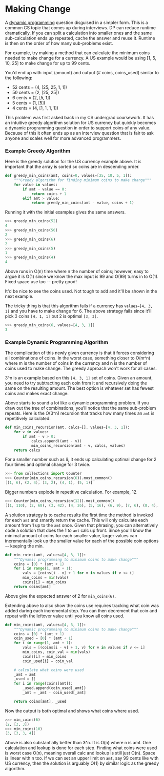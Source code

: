 # Making Change

A [dynamic programming](https://en.wikipedia.org/wiki/Dynamic_programming) 
question disguised in a simpler form. This is a common CS topic that
comes up during interviews. DP can reduce runtime dramatically. If you can split
a calculation into smaller ones and the same sub-calculation ends up repeated,
cache the answer and reuse it. Runtime is then on the order of how many
sub-problems exist.

For example, try making a method that can calculate the minimum coins needed to
make change for a currency. A US example would be using [1, 5, 10, 25] to make
change for up to 99 cents. 

You'd end up with input (amount) and output (# coins, coins_used) similar to the following:

* 52 cents = (4, [25, 25, 1, 1])
* 50 cents = (2, [25, 25])
* 6 cents = (2, [5, 1])
* 5 cents = (1, [5])
* 4 cents = (4, [1, 1, 1, 1])

This problem was first asked back in my CS undergrad coursework. It has an
intuitive greedy algorithm solution for US currency but quickly becomes a
dynamic programming question in order to support coins of any value. Because of
this it often ends up as an interview question that is fair to ask anyone and
scales well for more advanced programmers.

### Example Greedy Algorithm

Here is the greedy solution for the US currency example above. It is
important that the array is sorted so coins are in descending order.

```python
def greedy_min_coins(amt, coins=0, values=[25, 10, 5, 1]):
    """Greedy algorithm for finding minimum coins to make change"""
    for value in values:
        if amt - value == 0:
            return coins + 1
        elif amt > value:
            return greedy_min_coins(amt - value, coins + 1)
```

Running it with the initial examples gives the same answers.

```python
>>> greedy_min_coins(52)
4
>>> greedy_min_coins(50)
2
>>> greedy_min_coins(6)
2
>>> greedy_min_coins(5)
1
>>> greedy_min_coins(4)
4
```

Above runs in O(n) time where n the number of coins; however, easy to argue it
is O(1) since we know the max input is 99 and O(99) turns in to O(1). Fixed
space use too -- pretty good!

It'd be nice to see the coins used. Not tough to add and it'll be shown in the 
next example. 

The tricky thing is that this algorithm fails if a currency has
`values=[4, 3, 1]` and you have to make change for 6. The above strategy fails
since it'll pick 3 coins `[4, 1, 1]` but 2 is optimal `[3, 3]`.

```python
>>> greedy_min_coins(6, values=[4, 3, 1])
3
```

### Example Dynamic Programming Algorithm

The complication of this newly given currency is that it forces considering all
combinations of coins. In the worst case, something closer to O(m^n) where m is
the number of coins in the currency and n is the number of coins used to make
change. The greedy approach won't work for all cases.

3^n is an example based on this `[4, 3, 1]` set of coins. Given an amount, you
need to try subtracting each coin from it and recursively doing the same on the
resulting amount. The best option is whatever set has fewest coins and makes
exact change.

Above starts to sound a lot like a dynamic programming problem. If you draw out
the tree of combinations, you'll notice that the same sub-problem repeats. Here
is the O(3^n) recursion that tracks how many times an `amt` is repetitively
calculated.

```python
def min_coins_recursion(amt, calcs=[], values=[4, 3, 1]):
    for v in values:
        if amt - v > 0:
            calcs.append((amt - v))
            min_coins_recursion(amt - v, calcs, values)
    return calcs
```

For a smaller number such as 6, it ends up calculating optimal change for 2 four
times and optimal change for 3 twice.

```python
>>> from collections import Counter
>>> Counter(min_coins_recursion(6)).most_common()
[(1, 6), (2, 4), (3, 2), (4, 1), (5, 1)]
```

Bigger numbers explode in repetitive calculation. For example, 12.

```python
>>> Counter(min_coins_recursion(12)).most_common()
[(1, 110), (2, 68), (3, 42), (4, 26), (5, 16), (6, 9), (7, 6), (8, 4), (9, 2), (10, 1), (11, 1)]
```

A solution strategy is to cache results the first time the method is invoked for
each `amt` and smartly return the cache. This will only calculate each amount
from 1 up to the `amt` once. Given that phrasing, you can alternatively code a
solution that does the 1 to `amt` calc up front. Since you'll know the minimal
amount of coins for each smaller value, larger values can incrementally look up
the smaller value for each of the possible coin options -- keeping the min.

```python
def min_coins(amt, values=[4, 3, 1]):
    """Dynamic programming to minimum coins to make change"""
    coins = [0] * (amt + 1)
    for i in range(1, amt + 1):
        vals = [coins[i - v] + 1 for v in values if v <= i]
        min_coins = min(vals)
        coins[i] = min_coins
    return coins[amt]
```

Above give the expected answer of 2 for `min_coins(6)`.

Extending above to also show the coins use requires tracking what coin was added
during each incremental step. You can then decrement that coin and repeat with 
the leftover value until you know all coins used.

```python
def min_coins(amt, values=[4, 3, 1]):
    """Dynamic programming to minimum coins to make change"""
    coins = [0] * (amt + 1)
    coin_used = [0] * (amt + 1)
    for i in range(1, amt + 1):
        vals = [(coins[i - v] + 1, v) for v in values if v <= i]
        min_coins, coin_val = min(vals)
        coins[i] = min_coins
        coin_used[i] = coin_val

    # calculate what coins were used
    _amt = amt
    _used = []
    for i in range(coins[amt]):
        _used.append(coin_used[_amt])
        _amt = _amt - coin_used[_amt]

    return coins[amt], _used
```

Now the output is both optimal and shows what coins where used.

```python
>>> min_coins(6)
(2, [3, 3])
>>> min_coins(10)
(3, [3, 3, 4])
```

Above is also substantially better than 3^n. It is O(n) where n is amt. One
calculation and lookup is done for each step. Finding what coins were used is
worst case O(n), meaning overall calc and lookup is still just O(n). Space is
linear with n too. If we can set an upper limit on `amt`, say 99 cents like with
US currency, then the solution is arguably O(1) by similar logic as the greedy
algorithm.